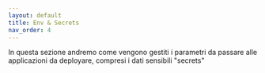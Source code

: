```yaml
---
layout: default
title: Env & Secrets
nav_order: 4
---
```



In questa sezione andremo come vengono gestiti i parametri da passare alle applicazioni da deployare, compresi i dati sensibili "secrets"
